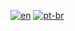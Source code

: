 [![en](https://img.shields.io/badge/lang-en-red.svg)](https://github.com/ClaudeStabile/NUMERO6/README.md)
[![pt-br](https://img.shields.io/badge/lang-fr--ch-green.svg)](https://github.com/ClaudeStabile/NUMERO6/README.fr-ch.md)
